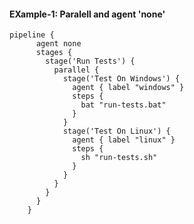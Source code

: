 #### EXample-1: Paralell and agent 'none'
    pipeline {
          agent none
          stages {
            stage('Run Tests') {
              parallel {
                stage('Test On Windows') {
                  agent { label "windows" }
                  steps {
                    bat "run-tests.bat"
                  }
                }
                stage('Test On Linux') {
                  agent { label "linux" }
                  steps {
                    sh "run-tests.sh"
                  }
                }
              }
            }
          }
        }

